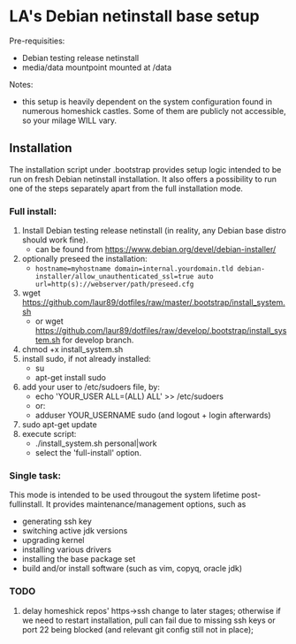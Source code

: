 LA's Debian netinstall base setup
=================================

Pre-requisities:
* Debian testing release netinstall
* media/data mountpoint mounted at /data

Notes:
*  this setup is heavily dependent on the system configuration found in numerous
homeshick castles. Some of them are publicly not accessible, so your milage
WILL vary.

Installation
------------

The installation script under .bootstrap provides setup logic intended to be run on
fresh Debian netinstall installation. It also offers a possibility to run one of the
steps separately apart from the full installation mode.

### Full install:

1. Install Debian testing release netinstall (in reality, any Debian base distro
   should work fine).
    * can be found from https://www.debian.org/devel/debian-installer/
1. optionally preseed the installation:
    * `hostname=myhostname domain=internal.yourdomain.tld debian-installer/allow_unauthenticated_ssl=true auto url=http(s)://webserver/path/preseed.cfg`
1. wget https://github.com/laur89/dotfiles/raw/master/.bootstrap/install_system.sh
    * or wget https://github.com/laur89/dotfiles/raw/develop/.bootstrap/install_system.sh
      for develop branch.
1. chmod +x install_system.sh
1. install sudo, if not already installed:
    * su
    * apt-get install sudo
1. add your user to /etc/sudoers file, by:
    * echo 'YOUR_USER ALL=(ALL) ALL' >> /etc/sudoers
    *   or:
    * adduser  YOUR_USERNAME  sudo    (and logout + login afterwards)
1. sudo apt-get update
1. execute script:
    * ./install_system.sh  personal|work
    * select the 'full-install' option.

### Single task:

This mode is intended to be used througout the system lifetime post-fullinstall.
It provides maintenance/management options, such as
* generating ssh key
* switching active jdk versions
* upgrading kernel
* installing various drivers
* installing the base package set
* build and/or install software (such as vim, copyq, oracle jdk)

### TODO

1. delay homeshick repos' https->ssh change to later stages; otherwise
   if we need to restart installation, pull can fail due to missing ssh
   keys or port 22 being blocked (and relevant git config still not in place);
